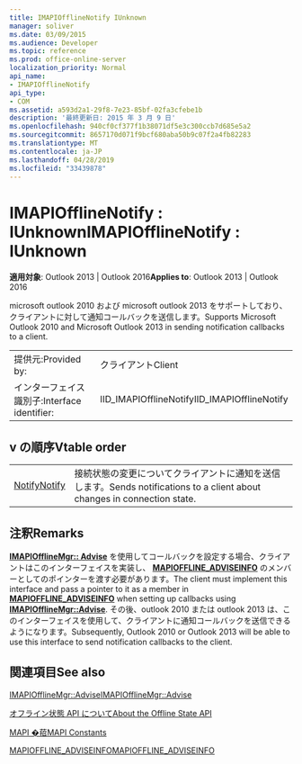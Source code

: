 ```yaml
---
title: IMAPIOfflineNotify IUnknown
manager: soliver
ms.date: 03/09/2015
ms.audience: Developer
ms.topic: reference
ms.prod: office-online-server
localization_priority: Normal
api_name:
- IMAPIOfflineNotify
api_type:
- COM
ms.assetid: a593d2a1-29f8-7e23-85bf-02fa3cfebe1b
description: '最終更新日: 2015 年 3 月 9 日'
ms.openlocfilehash: 940cf0cf377f1b38071df5e3c300ccb7d685e5a2
ms.sourcegitcommit: 8657170d071f9bcf680aba50b9c07f2a4fb82283
ms.translationtype: MT
ms.contentlocale: ja-JP
ms.lasthandoff: 04/28/2019
ms.locfileid: "33439878"
---
```

# <a name="imapiofflinenotify--iunknown"></a><span data-ttu-id="6dfe9-103">IMAPIOfflineNotify : IUnknown</span><span class="sxs-lookup"><span data-stu-id="6dfe9-103">IMAPIOfflineNotify : IUnknown</span></span>

  
  
<span data-ttu-id="6dfe9-104">**適用対象**: Outlook 2013 | Outlook 2016</span><span class="sxs-lookup"><span data-stu-id="6dfe9-104">**Applies to**: Outlook 2013 | Outlook 2016</span></span> 
  
<span data-ttu-id="6dfe9-105">microsoft outlook 2010 および microsoft outlook 2013 をサポートしており、クライアントに対して通知コールバックを送信します。</span><span class="sxs-lookup"><span data-stu-id="6dfe9-105">Supports Microsoft Outlook 2010 and Microsoft Outlook 2013 in sending notification callbacks to a client.</span></span>
  
|||
|:-----|:-----|
|<span data-ttu-id="6dfe9-106">提供元:</span><span class="sxs-lookup"><span data-stu-id="6dfe9-106">Provided by:</span></span>  <br/> |<span data-ttu-id="6dfe9-107">クライアント</span><span class="sxs-lookup"><span data-stu-id="6dfe9-107">Client</span></span>  <br/> |
|<span data-ttu-id="6dfe9-108">インターフェイス識別子:</span><span class="sxs-lookup"><span data-stu-id="6dfe9-108">Interface identifier:</span></span>  <br/> |<span data-ttu-id="6dfe9-109">IID_IMAPIOfflineNotify</span><span class="sxs-lookup"><span data-stu-id="6dfe9-109">IID_IMAPIOfflineNotify</span></span>  <br/> |
   
## <a name="vtable-order"></a><span data-ttu-id="6dfe9-110">v の順序</span><span class="sxs-lookup"><span data-stu-id="6dfe9-110">Vtable order</span></span>

|||
|:-----|:-----|
|[<span data-ttu-id="6dfe9-111">Notify</span><span class="sxs-lookup"><span data-stu-id="6dfe9-111">Notify</span></span>](imapiofflinenotify-notify.md) <br/> |<span data-ttu-id="6dfe9-112">接続状態の変更についてクライアントに通知を送信します。</span><span class="sxs-lookup"><span data-stu-id="6dfe9-112">Sends notifications to a client about changes in connection state.</span></span>  <br/> |
   
## <a name="remarks"></a><span data-ttu-id="6dfe9-113">注釈</span><span class="sxs-lookup"><span data-stu-id="6dfe9-113">Remarks</span></span>

<span data-ttu-id="6dfe9-114">**[IMAPIOfflineMgr:: Advise](imapiofflinemgr-advise.md)** を使用してコールバックを設定する場合、クライアントはこのインターフェイスを実装し、 **[MAPIOFFLINE_ADVISEINFO](mapioffline_adviseinfo.md)** のメンバーとしてのポインターを渡す必要があります。</span><span class="sxs-lookup"><span data-stu-id="6dfe9-114">The client must implement this interface and pass a pointer to it as a member in **[MAPIOFFLINE_ADVISEINFO](mapioffline_adviseinfo.md)** when setting up callbacks using **[IMAPIOfflineMgr::Advise](imapiofflinemgr-advise.md)**.</span></span> <span data-ttu-id="6dfe9-115">その後、outlook 2010 または outlook 2013 は、このインターフェイスを使用して、クライアントに通知コールバックを送信できるようになります。</span><span class="sxs-lookup"><span data-stu-id="6dfe9-115">Subsequently, Outlook 2010 or Outlook 2013 will be able to use this interface to send notification callbacks to the client.</span></span> 
  
## <a name="see-also"></a><span data-ttu-id="6dfe9-116">関連項目</span><span class="sxs-lookup"><span data-stu-id="6dfe9-116">See also</span></span>



[<span data-ttu-id="6dfe9-117">IMAPIOfflineMgr::Advise</span><span class="sxs-lookup"><span data-stu-id="6dfe9-117">IMAPIOfflineMgr::Advise</span></span>](imapiofflinemgr-advise.md)


[<span data-ttu-id="6dfe9-118">オフライン状態 API について</span><span class="sxs-lookup"><span data-stu-id="6dfe9-118">About the Offline State API</span></span>](about-the-offline-state-api.md)
  
[<span data-ttu-id="6dfe9-119">MAPI �萔</span><span class="sxs-lookup"><span data-stu-id="6dfe9-119">MAPI Constants</span></span>](mapi-constants.md)
  
[<span data-ttu-id="6dfe9-120">MAPIOFFLINE_ADVISEINFO</span><span class="sxs-lookup"><span data-stu-id="6dfe9-120">MAPIOFFLINE_ADVISEINFO</span></span>](mapioffline_adviseinfo.md)

